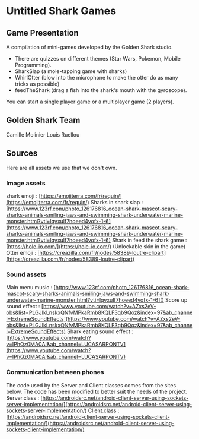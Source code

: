 # Untitled Shark Games

## Game Presentation
A compilation of mini-games developed by the Golden Shark studio.
- There are quizzes on different themes (Star Wars, Pokemon, Mobile Programming).
- SharkSlap (a mole-tapping game with sharks)
- WhirlOtter (blow into the microphone to make the otter do as many tricks as possible)
- feedTheShark (drag a fish into the shark's mouth with the gyroscope).

You can start a single player game or a multiplayer game (2 players).


## Golden Shark Team
Camille Molinier
Louis Ruellou

## Sources
Here are all assets we use that we don't own.

### Image assets 
shark emoji : [https://emojiterra.com/fr/requin/](https://emojiterra.com/fr/requin/)
Sharks in shark slap : [https://www.123rf.com/photo_126176816_ocean-shark-mascot-scary-sharks-animals-smiling-jaws-and-swimming-shark-underwater-marine-monster.html?vti=lqvxulf7hoeed4vofx-1-6](https://www.123rf.com/photo_126176816_ocean-shark-mascot-scary-sharks-animals-smiling-jaws-and-swimming-shark-underwater-marine-monster.html?vti=lqvxulf7hoeed4vofx-1-6)
Shark in feed the shark game : [https://hole-io.com/](https://hole-io.com/) (Unlockable skin in the game)
Otter emoji : [https://creazilla.com/fr/nodes/58389-loutre-clipart](https://creazilla.com/fr/nodes/58389-loutre-clipart)


### Sound assets

Main menu music : [https://www.123rf.com/photo_126176816_ocean-shark-mascot-scary-sharks-animals-smiling-jaws-and-swimming-shark-underwater-marine-monster.html?vti=lqvxulf7hoeed4vofx-1-6]()
Score up sound effect : [https://www.youtube.com/watch?v=AZxs2eV-obs&list=PLGJIkLnskxQNfvMPkaRmb8KQLF3qb9Qoz&index=97&ab_channel=ExtremeSoundEffects](https://www.youtube.com/watch?v=AZxs2eV-obs&list=PLGJIkLnskxQNfvMPkaRmb8KQLF3qb9Qoz&index=97&ab_channel=ExtremeSoundEffects)
Shark eating sound effect : [https://www.youtube.com/watch?v=IPhQz0MA0AI&ab_channel=LUCASARPONTV](https://www.youtube.com/watch?v=IPhQz0MA0AI&ab_channel=LUCASARPONTV)


### Communication between phones
The code used by the Server and Client classes comes from the sites below. The code has been modified to better suit the needs of the project.
Server.class : [https://androidsrc.net/android-client-server-using-sockets-server-implementation/](https://androidsrc.net/android-client-server-using-sockets-server-implementation/)
Client.class : [https://androidsrc.net/android-client-server-using-sockets-client-implementation/](https://androidsrc.net/android-client-server-using-sockets-client-implementation/)
